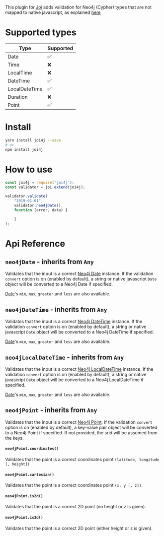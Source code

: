 This plugin for [Joi](https://github.com/hapijs/joi/) adds validation for Neo4j (Cypher) types that are not mapped to native javascript, as explained [here](https://neo4j.com/docs/driver-manual/current/cypher-values)

# Supported types

| Type | Supported |
| -----| ----------|
| Date | :white_check_mark: |
| Time | :x: |
| LocalTime | :x: |
| DateTime | :white_check_mark: |
| LocalDateTime | :white_check_mark: |
| Duration | :x: |
| Point | :white_check_mark: |


# Install

````bash
yarn install joi4j --save
# or
npm install joi4j
````

# How to use

````javascript
const joi4j = require('joi4j');
const validator = joi.extend(joi4j);

validator.validate(
    "2019-01-01",
    validator.neo4jDate(),
    function (error, data) {

    }
);
````

# Api Reference
## `neo4jDate` - inherits from `Any`
Validates that the input is a correct [Neo4j Date](https://github.com/neo4j/neo4j-javascript-driver/blob/1.7/src/v1/temporal-types.js#L192) instance. If the validation `convert` option is on (enabled by default), a string or native javascript `Date` object will be converted to a Neo4j Date if specified.

[Date](https://github.com/hapijs/joi/blob/master/API.md#datemindate)'s `min`, `max`, `greater` and `less` are also available.

## `neo4jDateTime` - inherits from `Any`
Validates that the input is a correct [Neo4j DateTime](https://github.com/neo4j/neo4j-javascript-driver/blob/1.7/src/v1/temporal-types.js#L305) instance. If the validation `convert` option is on (enabled by default), a string or native javascript `Date` object will be converted to a Neo4j DateTime if specified.

[Date](https://github.com/hapijs/joi/blob/master/API.md#datemindate)'s `min`, `max`, `greater` and `less` are also available.

## `neo4jLocalDateTime` - inherits from `Any`
Validates that the input is a correct [Neo4j LocalDateTime](https://github.com/neo4j/neo4j-javascript-driver/blob/1.7/src/v1/temporal-types.js#L242) instance. If the validation `convert` option is on (enabled by default), a string or native javascript `Date` object will be converted to a Neo4j LocalDateTime if specified.

[Date](https://github.com/hapijs/joi/blob/master/API.md#datemindate)'s `min`, `max`, `greater` and `less` are also available.

## `neo4jPoint` - inherits from `Any`

Validates that the input is a correct [Neo4j Point](https://neo4j.com/docs/cypher-manual/current/syntax/spatial/).
If the validation `convert` option is on (enabled by default), a key-value pair object will be converted to a Neo4j Point if specified. If not provided, the srid will be assumed from the keys.

#### `neo4jPoint.coordinates()`

Validates that the point is a correct coordinates point `(latitude, longitude [, height])`

#### `neo4jPoint.cartesian()`

Validates that the point is a correct coordinates point `(x, y [, z])`.

#### `neo4jPoint.is2d()`

Validates that the point is a correct 2D point (no height or z is given).

#### `neo4jPoint.is3d()`

Validates that the point is a correct 2D point (either height or z is given).
